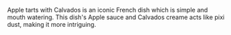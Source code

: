 Apple tarts with Calvados is an iconic French dish which is simple and mouth watering. This dish's Apple sauce and Calvados creame acts like pixi dust, making it more intriguing.